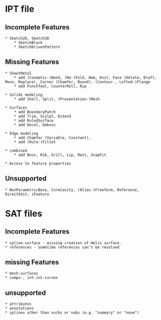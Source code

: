 # IPT file
## Incomplete Features
	* Sketch2D, Sketch3D
		* SketchBlock
		* SketchDrivenPattern

## Missing Features
	* SheetMetal
		* add (Cosmetic-)Bend, (Re-)Fold, Hem, Knit, Face (Delete, Draft, Move, Replace), Corner (Chamfer, Round), (Contour-, Lofted-)Flange
		* add PunchTool, CounterRoll, Rip

	* Solids modeling
		* add Shell, Split, (Presentation-)Mesh

	* Surfaces
		* add BoundaryPatch
		* add Trim, Sculpt, Extend
		* add RuledSurface
		* add Decal, Emboss

	* Edge modeling
		* add Chamfer (Variable, Constant),
		* add (Rule-)Fillet

	* combined
		* add Boss, Rib, Grill, Lip, Rest, SnapFit

	* Access to feature properties

## Unsupported
	* NonParametricBase, CoreCavity, (Alias-)Freeform, Reference, DirectEdit, iFeature

# SAT files
## Incomplete Features
	* spline-surface - missing creation of Helix surface.
	* references - sometime references can't be resolved

## missing Features
	* mesh-surfaces
	* compu-, int-int-curves

## unsupported
	* attributes
	* annotations
	* splines other than nurbs or nubs (e.g. "summary" or "none")
